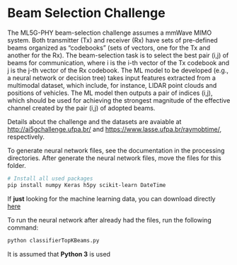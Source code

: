 # Beam Selection Challenge
The ML5G-PHY beam-selection challenge assumes a mmWave MIMO system. Both transmitter (Tx) and receiver (Rx) have sets of pre-defined beams organized as “codebooks” (sets of vectors, one for the Tx and another for the Rx). The beam-selection task is to select the best pair (i,j) of beams for communication, where i is the i-th vector of the Tx codebook and j is the j-th vector of the Rx codebook. The ML model to be developed (e.g., a neural network or decision tree) takes input features extracted from a multimodal dataset, which include, for instance, LIDAR point clouds and positions of vehicles. The ML model then outputs a pair of indices (i,j), which should be used for achieving the strongest magnitude of the effective channel created by the pair (i,j) of adopted beams.

Details about the challenge and the datasets are avaiable at http://ai5gchallenge.ufpa.br/ and https://www.lasse.ufpa.br/raymobtime/, respectively.

To generate neural network files, see the documentation in the processing directories.
After generate the neural network files, move the files for this folder.

```bash
# Install all used packages
pip install numpy Keras h5py scikit-learn DateTime
``` 
If **just** looking for the machine learning data, you can download directly [here](https://nextcloud.lasseufpa.org/s/zN5Yj956steYNHz)

To run the neural network after already had the files, run the following command:

```bash
python classifierTopKBeams.py
```

It is assumed that **Python 3** is used

